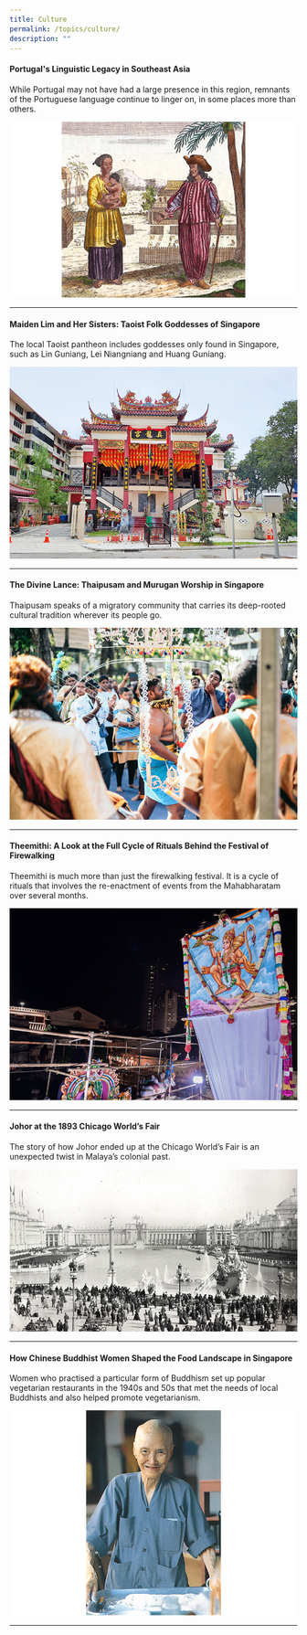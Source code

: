 ```yaml
---
title: Culture
permalink: /topics/culture/
description: ""
---
```

#### <a style="text-decoration: none; font-weight: bold;" href="/vol-19/issue-1/apr-jun-2023/portuguese-legacy-southeast-asia/">Portugal's Linguistic Legacy in Southeast Asia</a>
While Portugal may not have had a large presence in this region, remnants of the Portuguese language continue to linger on, in some places more than others.

<img src="/images/Vol%2019%20Issue%201/Portuguese/People_in_village.png">  
<hr>

#### <a style="text-decoration: none; font-weight: bold;" href="/vol-18/issue-4/jan-mar-2023/taoist-folk-goddesses-singapore/">Maiden Lim and Her Sisters: Taoist Folk Goddesses of Singapore</a>
The local Taoist pantheon includes goddesses only found in Singapore, such as Lin Guniang, Lei Niangniang and Huang Guniang.

<img src="/images/Vol%2018%20Issue%204/Maiden%20Lim/image4.png">  
<hr>

#### <a style="text-decoration: none; font-weight: bold;" href="/vol-18/issue-4/jan-mar-2023/thaipusam-murugan-singapore/">The Divine Lance: Thaipusam and Murugan Worship in Singapore</a>
Thaipusam speaks of a migratory community that carries its deep-rooted cultural tradition wherever its people go.

<img src="/images/Vol%2018%20Issue%204/Thaipusam/Image%201.png">  
<hr>

#### <a style="text-decoration: none; font-weight: bold;" href="/vol-18/issue-3/oct-dec-2022/theemithi-firewalking-festival/">Theemithi: A Look at the Full Cycle of Rituals Behind the Festival of Firewalking</a>
Theemithi is much more than just the firewalking festival. It is a cycle of rituals that involves the re-enactment of events from the Mahabharatam over several months.

<img src="/images/Vol%2018%20Issue%203/Theemithi/1_cover.png"> 
<hr>

#### <a style="text-decoration: none; font-weight: bold;" href="/vol-18/issue-3/oct-dec-2022/johor-chicago-world-fair/">Johor at the 1893 Chicago World’s Fair</a>
The story of how Johor ended up at the Chicago World’s Fair is an unexpected twist in Malaya’s colonial past.

<img src="/images/Vol%2018%20Issue%203/Johor%201893/johor_cover.jpg"> 
<hr>

#### <a style="text-decoration: none; font-weight: bold;" href="/vol-18/issue-2/jul-sep-2022/buddhist-women-vegetarian-food-singapore/">How Chinese Buddhist Women Shaped the Food Landscape in Singapore</a>

Women who practised a particular form of Buddhism set up popular vegetarian restaurants in the 1940s and 50s that met the needs of local Buddhists and also helped promote vegetarianism.

<img src="/images/Vol%2018%20Issue%202/Chinese%20Buddhist%20Women/Chinese%20Buddhist%20Women%20-%20Image%201.png">
<hr>

